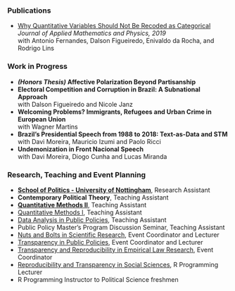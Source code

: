 
### Publications
-	[Why Quantitative Variables Should Not Be Recoded as Categorical](https://www.scirp.org/html/9-172159493794.htm) _Journal of Applied Mathematics and Physics, 2019_ <br/>
  with Antonio Fernandes, Dalson Figueiredo, Enivaldo da Rocha, and Rodrigo Lins <br/>

### Work in Progress
- **_(Honors Thesis)_ Affective Polarization Beyond Partisanship**
-	**Electoral Competition and Corruption in Brazil: A Subnational Approach** <br/>
  with Dalson Figueiredo and Nicole Janz
- **Welcoming Problems? Immigrants, Refugees and Urban Crime in European Union** <br/>
  with Wagner Martins
-	**Brazil’s Presidential Speech from 1988 to 2018: Text-as-Data and STM** <br/>
  with Davi Moreira, Mauricio Izumi and Paolo Ricci
-	**Undemonization in Front Nacional Speech** <br/>
  with Davi Moreira, Diogo Cunha and Lucas Miranda <br/>

### Research, Teaching and Event Planning
- **[School of Politics - University of Nottingham](https://www.nottingham.ac.uk/politics/)**, Research Assistant
-	**Contemporary Political Theory**, Teaching Assistant
-	**[Quantitative Methods II](https://osf.io/wqv2e/)**, Teaching Assistant
-	[Quantitative Methods I](https://osf.io/wqv2e/), Teaching Assistant
- [Data Analysis in Public Policies](https://osf.io/q3cdw/), Teaching Assistant
-	Public Policy Master’s Program Discussion Seminar, Teaching Assistant
-	[Nuts and Bolts in Scientific Research](https://osf.io/yjt8c/), Event Coordinator and Lecturer
-	[Transparency in Public Policies](https://osf.io/564nr/), Event Coordinator and Lecturer
-	[Transparency and Reproducibility in Empirical Law Research](https://osf.io/km67g/), Event Coordinator
-	[Reproducibility and Transparency in Social Sciences](https://osf.io/sncuf/), R Programming Lecturer
-	R Programming Instructor to Political Science freshmen
